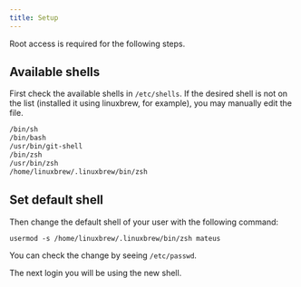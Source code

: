 ```yaml
---
title: Setup
---
```


Root access is required for the following steps.

## Available shells

First check the available shells in `/etc/shells`.
If the desired shell is not on the list (installed it using linuxbrew, for example),
you may manually edit the file.

```txt
/bin/sh
/bin/bash
/usr/bin/git-shell
/bin/zsh
/usr/bin/zsh
/home/linuxbrew/.linuxbrew/bin/zsh
```

## Set default shell

Then change the default shell of your user with the following command:

```shell
usermod -s /home/linuxbrew/.linuxbrew/bin/zsh mateus
```

You can check the change by seeing `/etc/passwd`.

The next login you will be using the new shell.
